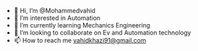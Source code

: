 - 👋 Hi, I’m @Mohammedvahid
- 👀 I’m interested in Automation
- 🌱 I’m currently learning Mechanics Engineering
- 💞️ I’m looking to collaborate on Ev and Automation technology
- 📫 How to reach me vahidkhazi91@gmail.com

<!---
Mohammedvahid/Mohammedvahid is a ✨ special ✨ repository because its `README.md` (this file) appears on your GitHub profile.
You can click the Preview link to take a look at your changes.
--->
